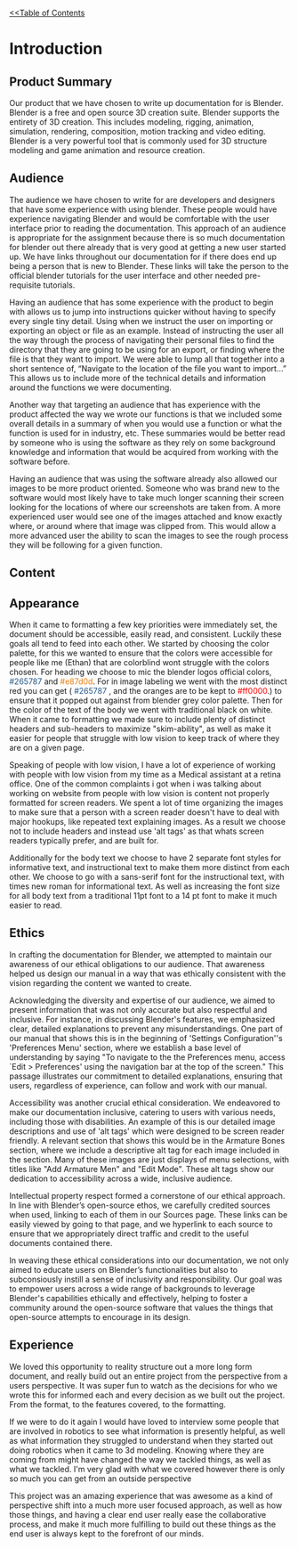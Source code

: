 <link rel="stylesheet" href="style.css">


[<<Table of Contents](README.md)



# Introduction

## Product Summary
Our product that we have chosen to write up documentation for is Blender. Blender is a free and open source 3D creation suite. Blender supports the entirety of 3D creation. This includes modeling, rigging, animation, simulation, rendering, composition, motion tracking and video editing. Blender is a very powerful tool that is commonly used for 3D structure modeling and game animation and resource creation. 

## Audience
The audience we have chosen to write for are developers and designers that have some experience with using blender. These people would have experience navigating Blender and would be comfortable with the user interface prior to reading the documentation. This approach of an audience is appropriate for the assignment because there is so much documentation for blender out there already that is very good at getting a new user started up. We have links throughout our documentation for if there does end up being a person that is new to Blender. These links will take the person to the official blender tutorials for the user interface and other needed pre-requisite tutorials.

Having an audience that has some experience with the product to begin with allows us to jump into instructions quicker without having to specify every single tiny detail. Using when we instruct the user on importing or exporting an object or file as an example. Instead of instructing the user all the way through the process of navigating their personal files to find the directory that they are going to be using for an export, or finding where the file is that they want to import. We were able to lump all that together into a short sentence of,  “Navigate to the location of the file you want to import…” This allows us to include more of the technical details and information around the functions we were documenting.

Another way that targeting an audience that has experience with the product affected the way we wrote our functions is that we included some overall details in a summary of when you would use a function or what the function is used for in industry, etc. These summaries would be better read by someone who is using the software as they rely on some background knowledge and information that would be acquired from working with the software before.

Having an audience that was using the software already also allowed our images to be more product oriented. Someone who was brand new to the software would most likely have to take much longer scanning their screen looking for the locations of where our screenshots are taken from. A more experienced user would see one of the images attached and know exactly where, or around where that image was clipped from. This would allow a more advanced user the ability to scan the images to see the rough process they will be following for a given function.


## Content


## Appearance
When it came to formatting a few key priorities were immediately set, the document should be accessible, easily read, and consistent. Luckily these goals all tend to feed into each other. We started by choosing the color palette, for this we wanted to ensure that the colors were accessible for people like me (Ethan) that are colorblind wont struggle with the colors chosen. For heading we choose to mic the blender logos official colors, <span style="color: #265787;"> #265787 </span>  and  <span style="color: #e87d0d"> #e87d0d</span>. For in image labeling we went with the most distinct red you can get (<span style="color: #265787;"> #265787 </span>,  and the oranges are to be kept to <span style="color: #ff0000"> #ff0000</span>.) to ensure that it popped out against from blender grey color palette. Then for the color of the text of the body we went with traditional black on white. When it came to formatting we made sure to include plenty of distinct headers and sub-headers to maximize "skim-ability", as well as make it easier for people that struggle with low vision to keep track of where they are on a given page. 
    
Speaking of people with low vision, I have a lot of experience of working with people with low vision from my time as a Medical assistant at a retina office. One of the common complaints i got when i was talking about working on website from people with low vision is content not properly formatted for screen readers. We spent a lot of time organizing the images to make sure that a person with a screen reader doesn't have to deal with major hookups, like repeated text explaining images. As a result we choose not to include headers and instead use 'alt tags' as that whats screen readers typically prefer, and are built for.

Additionally for the body text we choose to have 2 separate font styles for informative text, and instructional text to make them more distinct from each other. We choose to go with a sans-serif font for the instructional text, with times new roman for informational text. As well as increasing the font size for all body text from a traditional 11pt font to a 14 pt font to make it much easier to read. 


## Ethics

In crafting the documentation for Blender, we attempted to maintain our awareness of our ethical obligations to our audience. That awareness helped us design our manual in a way that was ethically consistent with the vision regarding the content we wanted to create.

Acknowledging the diversity and expertise of our audience, we aimed to present information that was not only accurate but also respectful and inclusive. For instance, in discussing Blender's features, we emphasized clear, detailed explanations to prevent any misunderstandings. One part of our manual that shows this is in the beginning of 'Settings Configuration''s 'Preferences Menu' section, where we establish a base level of understanding by saying "To navigate to the the Preferences menu, access `Edit > Preferences' using the navigation bar at the top of the screen." This passage illustrates our commitment to detailed explanations, ensuring that users, regardless of experience, can follow and work with our manual.

Accessibility was another crucial ethical consideration. We endeavored to make our documentation inclusive, catering to users with various needs, including those with disabilities. An example of this is our detailed image descriptions and use of 'alt tags' which were designed to be screen reader friendly. A relevant section that shows this would be in the Armature Bones section, where we include a descriptive alt tag for each image included in the section. Many of these images are just displays of menu selections, with titles like "Add Armature Men" and "Edit Mode". These alt tags show our dedication to accessibility across a wide, inclusive audience.

Intellectual property respect formed a cornerstone of our ethical approach. In line with Blender’s open-source ethos, we carefully credited sources when used, linking to each of them in our Sources page. These links can be easily viewed by going to that page, and we hyperlink to each source to ensure that we appropriately direct traffic and credit to the useful documents contained there.

In weaving these ethical considerations into our documentation, we not only aimed to educate users on Blender’s functionalities but also to subconsiously instill a sense of inclusivity and responsibility. Our goal was to empower users across a wide range of backgrounds to leverage Blender's capabilities ethically and effectively, helping to foster a community around the open-source software that values the things that open-source attempts to encourage in its design.

## Experience


We loved this opportunity to reality structure out a more long form document, and really build out an entire project from the perspective from a users perspective. It was super fun to watch as the decisions for who we wrote this for informed each and every decision as we built out the project. From the format, to the features covered, to the formatting. 


If we were to do it again I would have loved to interview some people that are involved in robotics to see what information is presently helpful, as well as what information they struggled to understand when they started out doing robotics when it came to 3d modeling. Knowing where they are coming from might have changed the way we tackled things, as well as what we tackled. I'm very glad with what we covered however there is only so much you can get from an outside perspective

This project was an amazing experience that was awesome as a kind of perspective shift into a much more user focused approach, as well as how those things, and having a clear end user really ease the collaborative process, and make it much more fulfilling to build out these things as the end user is always kept to the forefront of our minds.

